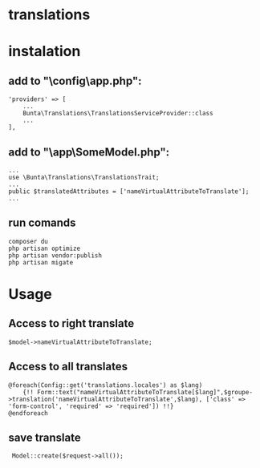 # translations

# instalation

## add to "\config\app.php":
    'providers' => [
        ...
        Bunta\Translations\TranslationsServiceProvider::class
        ...
    ],


## add to "\app\SomeModel.php":
    ...
    use \Bunta\Translations\TranslationsTrait;
    ...
    public $translatedAttributes = ['nameVirtualAttributeToTranslate'];
    ...

## run comands
    composer du
    php artisan optimize 
    php artisan vendor:publish
    php artisan migate
# Usage 

## Access to right translate 
    
    $model->nameVirtualAttributeToTranslate; 

## Access to all translates

    @foreach(Config::get('translations.locales') as $lang)
        {!! Form::text("nameVirtualAttributeToTranslate[$lang]",$groupe->translation('nameVirtualAttributeToTranslate',$lang), ['class' => 'form-control', 'required' => 'required']) !!}
    @endforeach 

## save translate

     Model::create($request->all());